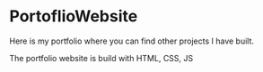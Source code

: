# PortoflioWebsite
Here is my portfolio where you can find other projects I have built.

The portfolio website is build with HTML, CSS, JS

